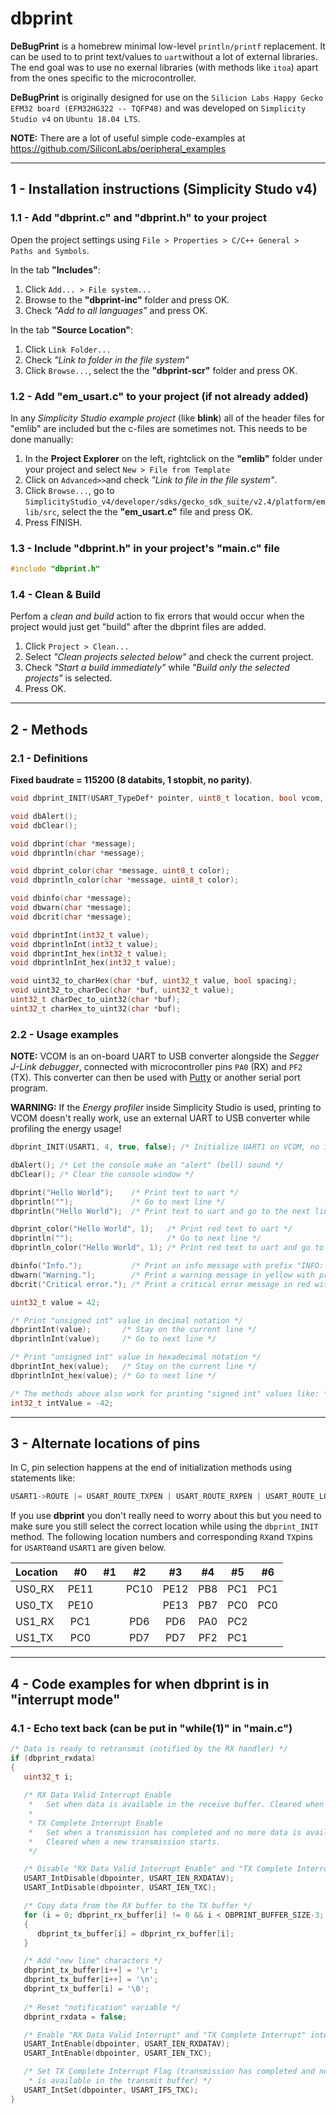 # dbprint

**DeBugPrint** is a homebrew minimal low-level `println/printf` replacement. It can be used to to print text/values to `uart`without a lot of external libraries. The end goal was to use no exernal libraries (with methods like ```itoa```) apart from the ones specific to the microcontroller.

**DeBugPrint** is originally designed for use on the `Silicion Labs Happy Gecko EFM32 board (EFM32HG322 -- TQFP48)` and was developed on `Simplicity Studio v4` on `Ubuntu 18.04 LTS`.

**NOTE:** There are a lot of useful simple code-examples at https://github.com/SiliconLabs/peripheral_examples

------

## 1 - Installation instructions (Simplicity Studo v4)

### 1.1 - Add "dbprint.c" and "dbprint.h" to your project

Open the project settings using `File > Properties > C/C++ General > Paths and Symbols`.

In the tab **"Includes"**:
1. Click `Add... > File system...`
2. Browse to the **"dbprint-inc"** folder and press OK. 
3. Check *"Add to all languages"* and press OK.

In the tab **"Source Location"**:
1. Click `Link Folder...`
2. Check *"Link to folder in the file system"*
3. Click `Browse...`, select the the **"dbprint-scr"** folder and press OK.

### 1.2 - Add "em_usart.c" to your project (if not already added)

In any *Simplicity Studio example project* (like **blink**) all of the header files for "emlib" are included but the c-files are sometimes not. This needs to be done manually:
1. In the **Project Explorer** on the left, rightclick on the **"emlib"** folder under your project and select `New > File from Template`
2. Click on `Advanced>>`and check *"Link to file in the file system"*.
3. Click `Browse...`, go to `SimplicityStudio_v4/developer/sdks/gecko_sdk_suite/v2.4/platform/emlib/src`, select the the **"em_usart.c"** file and press OK.
4. Press FINISH.

### 1.3 - Include "dbprint.h" in your project's "main.c" file

```C
#include "dbprint.h"
```

### 1.4 - Clean & Build

Perfom a *clean and build* action to fix errors that would occur when the project would just get "build" after the dbprint files are added.
1. Click `Project > Clean...`
2. Select *"Clean projects selected below"* and check the current project.
3. Check *"Start a build immediately"* while *"Build only the selected projects"* is selected.
4. Press OK.

------

## 2 - Methods

### 2.1 - Definitions

**Fixed baudrate = 115200 (8 databits, 1 stopbit, no parity)**.
```C
void dbprint_INIT(USART_TypeDef* pointer, uint8_t location, bool vcom, bool interrupts);

void dbAlert();
void dbClear();

void dbprint(char *message);
void dbprintln(char *message);

void dbprint_color(char *message, uint8_t color);
void dbprintln_color(char *message, uint8_t color);

void dbinfo(char *message);
void dbwarn(char *message);
void dbcrit(char *message);

void dbprintInt(int32_t value);
void dbprintlnInt(int32_t value);
void dbprintInt_hex(int32_t value);
void dbprintlnInt_hex(int32_t value);

void uint32_to_charHex(char *buf, uint32_t value, bool spacing);
void uint32_to_charDec(char *buf, uint32_t value);
uint32_t charDec_to_uint32(char *buf);
uint32_t charHex_to_uint32(char *buf);
```

### 2.2 - Usage examples

**NOTE:** VCOM is an on-board UART to USB converter alongside the *Segger J-Link debugger*, connected with microcontroller pins `PA0` (RX) and `PF2` (TX). This converter can then be used with [Putty](https://www.putty.org/) or another serial port program. 

**WARNING:** If the *Energy profiler* inside Simplicity Studio is used, printing to VCOM doesn't really work, use an external UART to USB converter while profiling the energy usage!

```C
dbprint_INIT(USART1, 4, true, false); /* Initialize UART1 on VCOM, no interrupts*/
```
```C
dbAlert(); /* Let the console make an "alert" (bell) sound */
dbClear(); /* Clear the console window */
```
```C
dbprint("Hello World");    /* Print text to uart */
dbprintln("");             /* Go to next line */
dbprintln("Hello World");  /* Print text to uart and go to the next line */
```
```C
dbprint_color("Hello World", 1);   /* Print red text to uart */
dbprintln("");                     /* Go to next line */
dbprintln_color("Hello World", 1); /* Print red text to uart and go to the next line */
```
```C
dbinfo("Info.");           /* Print an info message with prefix "INFO: " */
dbwarn("Warning.");        /* Print a warning message in yellow with prefix "WARN: " */
dbcrit("Critical error."); /* Print a critical error message in red with prefix "CRIT: " */
```
```C
uint32_t value = 42;

/* Print "unsigned int" value in decimal notation */
dbprintInt(value);       /* Stay on the current line */
dbprintlnInt(value);     /* Go to next line */

/* Print "unsigned int" value in hexadecimal notation */
dbprintInt_hex(value);   /* Stay on the current line */
dbprintlnInt_hex(value); /* Go to next line */

/* The methods above also work for printing "signed int" values like: */
int32_t intValue = -42;
```

------

## 3 - Alternate locations of pins

In C, pin selection happens at the end of initialization methods using statements like:
```C
USART1->ROUTE |= USART_ROUTE_TXPEN | USART_ROUTE_RXPEN | USART_ROUTE_LOCATION_LOC0;
```

If you use **dbprint** you don't really need to worry about this but you need to make sure you still select the correct location while using the `dbprint_INIT` method. The following location numbers and corresponding `RX`and `TX`pins for `USART0`and `USART1` are given below.

| Location |  #0  |  #1  |  #2  |  #3  |  #4  |  #5  |  #6  |
| -------- |:----:|:----:|:----:|:----:|:----:|:----:|:----:| 
| US0_RX   | PE11 |      | PC10 | PE12 | PB8  | PC1  | PC1  |
| US0_TX   | PE10 |      |      | PE13 | PB7  | PC0  | PC0  |
| US1_RX   | PC1  |      | PD6  | PD6  | PA0  | PC2  |      |
| US1_TX   | PC0  |      | PD7  | PD7  | PF2  | PC1  |      |

------

## 4 - Code examples for when dbprint is in "interrupt mode"

### 4.1 - Echo text back (can be put in "while(1)" in "main.c")
```C
/* Data is ready to retransmit (notified by the RX handler) */
if (dbprint_rxdata)
{
   uint32_t i;
      
   /* RX Data Valid Interrupt Enable
    *   Set when data is available in the receive buffer. Cleared when the receive buffer is empty.
    *
    * TX Complete Interrupt Enable
    *   Set when a transmission has completed and no more data is available in the transmit buffer.
    *   Cleared when a new transmission starts.
    */

   /* Disable "RX Data Valid Interrupt Enable" and "TX Complete Interrupt Enable" interrupts */
   USART_IntDisable(dbpointer, USART_IEN_RXDATAV);
   USART_IntDisable(dbpointer, USART_IEN_TXC);

   /* Copy data from the RX buffer to the TX buffer */
   for (i = 0; dbprint_rx_buffer[i] != 0 && i < DBPRINT_BUFFER_SIZE-3; i++)
   {
      dbprint_tx_buffer[i] = dbprint_rx_buffer[i];
   }

   /* Add "new line" characters */
   dbprint_tx_buffer[i++] = '\r';
   dbprint_tx_buffer[i++] = '\n';
   dbprint_tx_buffer[i] = '\0';
      
   /* Reset "notification" variable */
   dbprint_rxdata = false;

   /* Enable "RX Data Valid Interrupt" and "TX Complete Interrupt" interrupts */
   USART_IntEnable(dbpointer, USART_IEN_RXDATAV);
   USART_IntEnable(dbpointer, USART_IEN_TXC);

   /* Set TX Complete Interrupt Flag (transmission has completed and no more data 
    * is available in the transmit buffer) */
   USART_IntSet(dbpointer, USART_IFS_TXC);
}
```


